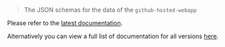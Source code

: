 > The JSON schemas for the data of the `github-hosted-webapp`

Please refer to the [latest documentation](latest/README.md).

Alternatively you can view a full list of documentation for all versions [here](versions.md).

